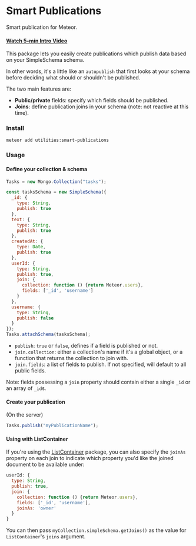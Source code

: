 # Smart Publications

Smart publication for Meteor.

#### [Watch 5-min Intro Video](https://www.youtube.com/watch?v=WgO6uUO3L4s&feature=youtu.be)

This package lets you easily create publications which publish data based on your SimpleSchema schema. 

In other words, it's a little like an `autopublish` that first looks at your schema before deciding what should or shouldn't be published. 

The two main features are:

- **Public/private** fields: specify which fields should be published.
- **Joins**: define publication joins in your schema (note: not reactive at this time). 

### Install

```
meteor add utilities:smart-publications
```

### Usage

#### Define your collection & schema

```js
Tasks = new Mongo.Collection("tasks");

const tasksSchema = new SimpleSchema({
  _id: {
    type: String,
    publish: true
  },
  text: {
    type: String,
    publish: true
  },
  createdAt: {
    type: Date,
    publish: true
  },
  userId: {
    type: String,
    publish: true,
    join: {
      collection: function () {return Meteor.users},
      fields: ['_id', 'username']
    }
  },
  username: {
    type: String,
    publish: false
  }
});
Tasks.attachSchema(tasksSchema);
```

- `publish`: `true` or `false`, defines if a field is published or not.
- `join.collection`: either a collection's name if it's a global object, or a function that returns the collection to join with. 
- `join.fields`: a list of fields to publish. If not specified, will default to all public fields.

Note: fields possessing a `join` property should contain either a single `_id` or an array of `_id`s. 

#### Create your publication

(On the server)

```js
Tasks.publish("myPublicationName");
```

#### Using with ListContainer

If you're using the [ListContainer](https://github.com/meteor-utilities/react-list-container) package, you can also specify the `joinAs` property on each join to indicate which property you'd like the joined document to be available under:

```js
userId: {
  type: String,
  publish: true,
  join: {
    collection: function () {return Meteor.users},
    fields: ['_id', 'username'],
    joinAs: 'owner'
  }
}
```

You can then pass `myCollection.simpleSchema.getJoins()` as the value for `ListContainer`'s `joins` argument.